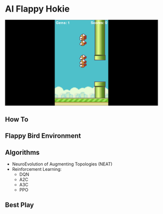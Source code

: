 # AI Flappy Hokie

![alt text](https://github.com/mnguyen0226/ai_flappy_bird/blob/main/docs/pics/git_forthground_black.jpg)

## How To

## Flappy Bird Environment

## Algorithms
- NeuroEvolution of Augmenting Topologies (NEAT)
- Reinforcement Learning:
    - DQN
    - A2C
    - A3C
    - PPO
## Best Play

